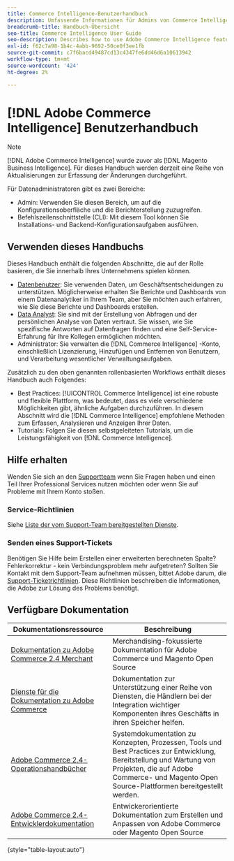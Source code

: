 ```yaml
---
title: Commerce Intelligence-Benutzerhandbuch
description: Umfassende Informationen für Admins von Commerce Intelligence-Daten.
breadcrumb-title: Handbuch-Übersicht
seo-title: Commerce Intelligence User Guide
seo-description: Describes how to use Adobe Commerce Intelligence features used to gain insights from Adobe Commerce or Magento Open Source data, along with other third-party data sources.
exl-id: f62c7a98-1b4c-4abb-9692-50ce0f3ee1fb
source-git-commit: c7f6bacd49487cd13c4347fe6dd46d6a10613942
workflow-type: tm+mt
source-wordcount: '424'
ht-degree: 2%

---
```



# [!DNL Adobe Commerce Intelligence] Benutzerhandbuch

>[!NOTE]
>
>[!DNL Adobe Commerce Intelligence] wurde zuvor als [!DNL Magento Business Intelligence]. Für dieses Handbuch werden derzeit eine Reihe von Aktualisierungen zur Erfassung der Änderungen durchgeführt.

Für Datenadministratoren gibt es zwei Bereiche:

- Admin: Verwenden Sie diesen Bereich, um auf die Konfigurationsoberfläche und die Berichterstellung zuzugreifen.
- Befehlszeilenschnittstelle (CLI): Mit diesem Tool können Sie Installations- und Backend-Konfigurationsaufgaben ausführen.

## Verwenden dieses Handbuchs

Dieses Handbuch enthält die folgenden Abschnitte, die auf der Rolle basieren, die Sie innerhalb Ihres Unternehmens spielen können.

- [Datenbenutzer](data-user.md): Sie verwenden Daten, um Geschäftsentscheidungen zu unterstützen. Möglicherweise erhalten Sie Berichte und Dashboards von einem Datenanalytiker in Ihrem Team, aber Sie möchten auch erfahren, wie Sie diese Berichte und Dashboards erstellen.
- [Data Analyst](data-analyst.md): Sie sind mit der Erstellung von Abfragen und der persönlichen Analyse von Daten vertraut. Sie wissen, wie Sie spezifische Antworten auf Datenfragen finden und eine Self-Service-Erfahrung für Ihre Kollegen ermöglichen möchten.
- Administrator: Sie verwalten die [!DNL Commerce Intelligence] -Konto, einschließlich Lizenzierung, Hinzufügen und Entfernen von Benutzern, und Verarbeitung wesentlicher Verwaltungsaufgaben.

Zusätzlich zu den oben genannten rollenbasierten Workflows enthält dieses Handbuch auch Folgendes:

- Best Practices: [!UICONTROL Commerce Intelligence] ist eine robuste und flexible Plattform, was bedeutet, dass es viele verschiedene Möglichkeiten gibt, ähnliche Aufgaben durchzuführen. In diesem Abschnitt wird die [!DNL Commerce Intelligence] empfohlene Methoden zum Erfassen, Analysieren und Anzeigen Ihrer Daten.
- Tutorials: Folgen Sie diesen selbstgeleiteten Tutorials, um die Leistungsfähigkeit von [!DNL Commerce Intelligence].

## Hilfe erhalten

Wenden Sie sich an den [Supportteam](https://experienceleague.adobe.com/docs/commerce-knowledge-base/kb/troubleshooting/miscellaneous/mbi-service-policies.html) wenn Sie Fragen haben und einen Teil Ihrer Professional Services nutzen möchten oder wenn Sie auf Probleme mit Ihrem Konto stoßen.

### Service-Richtlinien

Siehe [Liste der vom Support-Team bereitgestellten Dienste](https://experienceleague.adobe.com/docs/commerce-knowledge-base/kb/troubleshooting/miscellaneous/mbi-service-policies.html).

### Senden eines Support-Tickets

Benötigen Sie Hilfe beim Erstellen einer erweiterten berechneten Spalte? Fehlerkorrektur - kein Verbindungsproblem mehr aufgetreten? Sollten Sie Kontakt mit dem Support-Team aufnehmen müssen, bittet Adobe darum, die [Support-Ticketrichtlinien](https://experienceleague.adobe.com/docs/commerce-knowledge-base/kb/troubleshooting/miscellaneous/mbi-service-policies.html). Diese Richtlinien beschreiben die Informationen, die Adobe zur Lösung des Problems benötigt.

## Verfügbare Dokumentation

| Dokumentationsressource | Beschreibung |
|----------------------- | ----------- |
| [Dokumentation zu Adobe Commerce 2.4 Merchant](https://experienceleague.adobe.com/docs/commerce-admin/user-guides/home.html) | Merchandising-fokussierte Dokumentation für Adobe Commerce und Magento Open Source |
| [Dienste für die Dokumentation zu Adobe Commerce](https://experienceleague.adobe.com/docs/commerce-merchant-services/user-guides/home.html) | Dokumentation zur Unterstützung einer Reihe von Diensten, die Händlern bei der Integration wichtiger Komponenten ihres Geschäfts in ihren Speicher helfen. |
| [Adobe Commerce 2.4-Operationshandbücher](https://experienceleague.adobe.com/docs/commerce-operations/operational-guides/home.html) | Systemdokumentation zu Konzepten, Prozessen, Tools und Best Practices zur Entwicklung, Bereitstellung und Wartung von Projekten, die auf Adobe Commerce- und Magento Open Source-Plattformen bereitgestellt werden. |
| [Adobe Commerce 2.4-Entwicklerdokumentation](https://developer.adobe.com/commerce/) | Entwickerorientierte Dokumentation zum Erstellen und Anpassen von Adobe Commerce oder Magento Open Source |

{style="table-layout:auto"}
